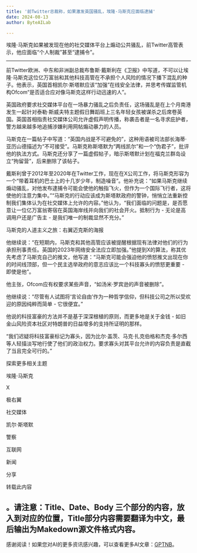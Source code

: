 ```yaml
---
title: '前Twitter总裁称，如果激发英国骚乱，埃隆·马斯克应面临逮捕'
date: 2024-08-13
author: ByteAILab

---
```


埃隆·马斯克如果被发现在他的社交媒体平台上煽动公共骚乱，前Twitter高管表示，他应面临“个人制裁”甚至“逮捕令”。

---
前Twitter欧洲、中东和非洲副总裁布鲁斯·戴斯利在《卫报》中写道，不可以让埃隆·马斯克这位亿万富翁和其他科技高管在不承担个人风险的情况下播下混乱的种子。他表示，英国首相凯尔·斯塔默应该“加强”在线安全法律，并思考传媒监管机构Ofcom“是否适合应对像马斯克这样行动迅速的人”。

英国政府要求社交媒体平台在一场暴力骚乱之后负责任，这场骚乱是在上个月南港发生一起针对泰勒·斯威夫特主题假日舞蹈班上三名年轻女孩被谋杀之后席卷英国。英国首相指责社交媒体公司允许虚假声明传播，称袭击者是一名寻求庇护者，警方越来越多地追捕涉嫌利用网帖煽动暴力的人员。

马斯克在一篇帖子中写道：“英国内战是不可避免的”，这种用语被司法部长海蒂·亚历山德描述为“不可接受”。马斯克称斯塔默为“两线凯尔”和一个“伪君子”，批评他的执法方式。马斯克还分享了一篇虚假帖子，暗示斯塔默计划在福克兰群岛设立“拘留营”，后来删除了该帖子。

戴斯利曾于2012年至2020年在Twitter工作，现在在X公司工作，将马斯克形容为一个“带着耳机的巴士上的十几岁少年，制造噪音”。他补充说：“如果马斯克继续煽动骚乱，对他发布逮捕令可能会使他的触指飞火，但作为一个国际飞行者，这将使他的注意力集中。”“马斯克的行动应该成为斯塔默政府的警钟，悄悄立法重新控制我们集体认为在社交媒体上允许的内容。”他认为，“我们面临的问题是，是否愿意让一位亿万富翁寄宿在英国海岸线并向我们的社会开火。抵制行为 - 无论是高调用户还是广告主 - 是我们唯一的制裁显然不充分。”

马斯克的人道主义之旅：右翼迈克斯的海报

他继续说：“在短期内，马斯克和其他高管应该被提醒根据现有法律对他们的行为承担刑事责任。英国的2023年网络安全法应立即加强。”他提到X的算法，称其优先考虑了马斯克自己的推文，他写道：“马斯克可能会强迫他的愤怒推文出现在你的时间线顶部，但一个民主选举政府的意志应该比一个科技寡头的愤怒更重要 - 即使是他”。

他主张，Ofcom应有权要求某些声音，“如汤米·罗宾逊的声音被删除”。

他继续说：“尽管有人试图将‘言论自由’作为一种哲学信仰，但科技公司之所以受欢迎的原因纯粹而简单 - 它很便宜。”

他说的科技富豪的方法并不是基于深深根植的原则，而更多地是关于金钱 - 如旧金山风险资本社区对特朗普的日益增多的支持所证明的那样。

“我们迟疑将科技富豪标记为寡头，因为比尔·盖茨、马克·扎克伯格和杰克·多尔西等人轻描淡写地行使了他们的政治权力。要求寡头对其平台允许的内容负责是直截了当且完全可行的。”

探索更多相关主题

埃隆·马斯克

X

极右翼

社交媒体

凯尔·斯塔默

警察

互联网

新闻

分享

转载此内容

。请注意：Title、Date、Body 三个部分的内容，放入到对应的位置，Title部分内容需要翻译为中文，最后输出为Makedown源文件格式内容。
---
感谢阅读！如果您对AI的更多资讯感兴趣，可以查看更多AI文章：[GPTNB](https://gptnb.com)。